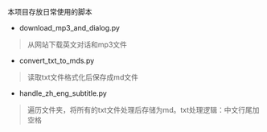 本项目存放日常使用的脚本

+ download_mp3_and_dialog.py
> 从网站下载英文对话和mp3文件

+ convert_txt_to_mds.py
> 读取txt文件格式化后保存成md文件

+ handle_zh_eng_subtitle.py
> 遍历文件夹，将所有的txt文件处理后存储为md。txt处理逻辑：中文行尾加空格
